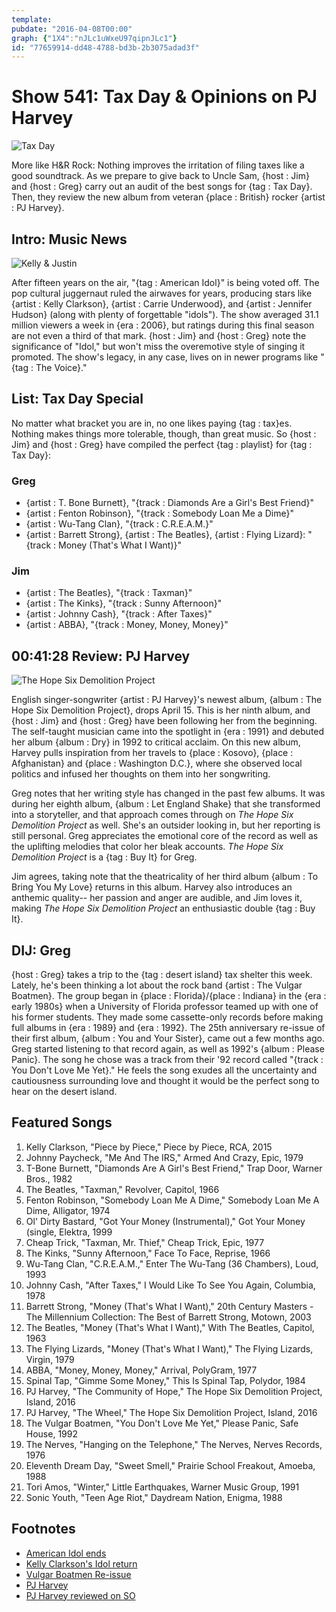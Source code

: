 ```yaml
---
template: 
pubdate: "2016-04-08T00:00"
graph: {"1X4":"nJLc1uWxeU97qipnJLc1"}
id: "77659914-dd48-4788-bd3b-2b3075adad3f"
---
```






# Show 541: Tax Day & Opinions on PJ Harvey

![Tax Day](https://static.soundopinions.org/images/2016/taxday_web.jpg)

More like H&R Rock: Nothing improves the irritation of filing taxes like a good soundtrack. As we prepare to give back to Uncle Sam, {host : Jim} and {host : Greg} carry out an audit of the best songs for {tag : Tax Day}. Then, they review the new album from veteran {place : British} rocker {artist : PJ Harvey}.



## Intro: Music News

![Kelly & Justin](https://static.soundopinions.org/images/2016/justinkelly.jpg)

After fifteen years on the air, "{tag : American Idol}" is being voted off. The pop cultural juggernaut ruled the airwaves for years, producing stars like {artist : Kelly Clarkson}, {artist : Carrie Underwood}, and {artist : Jennifer Hudson} (along with plenty of forgettable "idols"). The show averaged 31.1 million viewers a week in {era : 2006}, but ratings during this final season are not even a third of that mark. {host : Jim} and {host : Greg} note the significance of  "Idol,"  but won't miss the overemotive style of singing it promoted. The show's legacy, in any case, lives on in newer programs like "{tag : The Voice}."



## List: Tax Day Special

No matter what bracket you are in, no one likes paying {tag : tax}es. Nothing makes things more tolerable, though, than great music. So {host : Jim} and {host : Greg} have compiled the perfect {tag : playlist} for {tag : Tax Day}:


### Greg

- {artist : T. Bone Burnett}, "{track : Diamonds Are a Girl's Best Friend}"
- {artist : Fenton Robinson}, "{track : Somebody Loan Me a Dime}"
- {artist : Wu-Tang Clan}, "{track : C.R.E.A.M.}"
- {artist : Barrett Strong}, {artist : The Beatles}, {artist : Flying Lizard}: "{track : Money (That's What I Want)}"


### Jim

- {artist : The Beatles}, "{track : Taxman}"
- {artist : The Kinks}, "{track : Sunny Afternoon}"
- {artist : Johnny Cash}, "{track : After Taxes}"
- {artist : ABBA}, "{track : Money, Money, Money}"



## 00:41:28 Review: PJ Harvey

![The Hope Six Demolition Project](https://static.soundopinions.org/assets/541/1X40.jpg)

English singer-songwriter {artist : PJ Harvey}'s newest album, {album : The Hope Six Demolition Project}, drops April 15. This is her ninth album, and {host : Jim} and {host : Greg} have been following her from the beginning. The self-taught musician came into the spotlight in {era : 1991} and debuted her album {album : Dry} in 1992 to critical acclaim. On this new album, Harvey pulls inspiration from her travels to {place : Kosovo}, {place : Afghanistan} and {place : Washington D.C.}, where she observed local politics and infused her thoughts on them into her songwriting.

Greg notes that her writing style has changed in the past few albums. It was during her eighth album, {album : Let England Shake} that she transformed into a storyteller, and that approach comes through on *The Hope Six Demolition Project* as well. She's an outsider looking in, but her reporting is still personal. Greg appreciates the emotional core of the record as well as the uplifting melodies that color her bleak accounts. *The Hope Six Demolition Project* is a {tag : Buy It} for Greg.

Jim agrees, taking note that the theatricality of her third album {album : To Bring You My Love} returns in this album. Harvey also introduces an anthemic quality-- her passion and anger are audible, and Jim loves it, making *The Hope Six Demolition Project* an enthusiastic double {tag : Buy It}.



## DIJ: Greg

{host : Greg} takes a trip to the {tag : desert island} tax shelter this week. Lately, he's been thinking a lot about the rock band {artist : The Vulgar Boatmen}. The group began in {place : Florida}/{place : Indiana} in the {era : early 1980s} when a University of Florida professor teamed up with one of his former students. They made some cassette-only records before making full albums in {era : 1989} and {era : 1992}. The 25th anniversary re-issue of their first album, {album : You and Your Sister}, came out a few months ago. Greg started listening to that record again, as well as 1992's {album : Please Panic}. The song he chose was a track from their '92 record called "{track : You Don't Love Me Yet}." He feels the song exudes all the uncertainty and cautiousness surrounding love and thought it would be the perfect song to hear on the desert island.



## Featured Songs

1. Kelly Clarkson, "Piece by Piece," Piece by Piece, RCA, 2015
2. Johnny Paycheck, "Me And The IRS," Armed And Crazy, Epic, 1979
3. T-Bone Burnett,  "Diamonds Are A Girl's Best Friend," Trap Door,  Warner Bros., 1982
4. The Beatles, "Taxman," Revolver, Capitol, 1966
5. Fenton Robinson,  "Somebody Loan Me A Dime,"  Somebody Loan Me A Dime,  Alligator, 1974
6. Ol' Dirty Bastard,  "Got Your Money (Instrumental)," Got Your Money (single, Elektra, 1999
7. Cheap Trick,  "Taxman, Mr. Thief," Cheap Trick, Epic, 1977
8. The Kinks,  "Sunny Afternoon," Face To Face, Reprise, 1966
9. Wu-Tang Clan, "C.R.E.A.M.," Enter The Wu-Tang (36 Chambers), Loud, 1993
10. Johnny Cash,  "After Taxes,"  I Would Like To See You Again, Columbia, 1978
11. Barrett Strong,  "Money (That's What I Want)," 20th Century Masters - The Millennium Collection: The Best of Barrett Strong, Motown, 2003
12. The Beatles,  "Money (That's What I Want)," With The Beatles, Capitol, 1963
13. The Flying Lizards,  "Money (That's What I Want)," The Flying Lizards, Virgin, 1979
14. ABBA,  "Money, Money, Money," Arrival,  PolyGram, 1977
15. Spinal Tap, "Gimme Some Money," This Is Spinal Tap, Polydor, 1984
16. PJ Harvey, "The Community of Hope," The Hope Six Demolition Project, Island, 2016
17. PJ Harvey, "The Wheel," The Hope Six Demolition Project, Island, 2016
18. The Vulgar Boatmen, "You Don't Love Me Yet," Please Panic, Safe House, 1992
19. The Nerves, "Hanging on the Telephone," The Nerves, Nerves Records, 1976
20. Eleventh Dream Day, "Sweet Smell," Prairie School Freakout, Amoeba, 1988
21. Tori Amos, "Winter," Little Earthquakes, Warner Music Group, 1991
22. Sonic Youth, "Teen Age Riot," Daydream Nation, Enigma, 1988



## Footnotes

- [American Idol ends](http://www.latimes.com/entertainment/tv/showtracker/la-et-st-american-idol-phenomenon-20160405-story.html)
- [Kelly Clarkson's Idol return](https://www.youtube.com/watch?v=9FHYBQxURQo)
- [Vulgar Boatmen Re-issue](http://www.newyorker.com/culture/culture-desk/an-obsessive-listen-to-a-twenty-five-year-old-album)
- [PJ Harvey](http://www.pjharvey.net/)
- [PJ Harvey reviewed on SO](/show/273/)